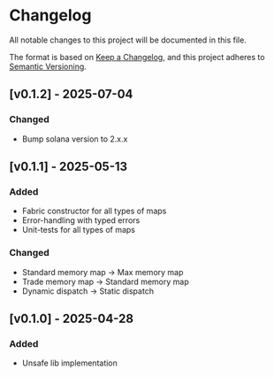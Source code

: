 # Changelog

All notable changes to this project will be documented in this file.

The format is based on [Keep a Changelog](https://keepachangelog.com/en/1.1.0/),
and this project adheres to [Semantic Versioning](https://semver.org/spec/v2.0.0.html).

## [v0.1.2] - 2025-07-04

### Changed

- Bump solana version to 2.x.x

## [v0.1.1] - 2025-05-13

### Added

- Fabric constructor for all types of maps
- Error-handling with typed errors
- Unit-tests for all types of maps

### Changed

- Standard memory map -> Max memory map
- Trade memory map -> Standard memory map
- Dynamic dispatch -> Static dispatch

## [v0.1.0] - 2025-04-28

### Added

- Unsafe lib implementation